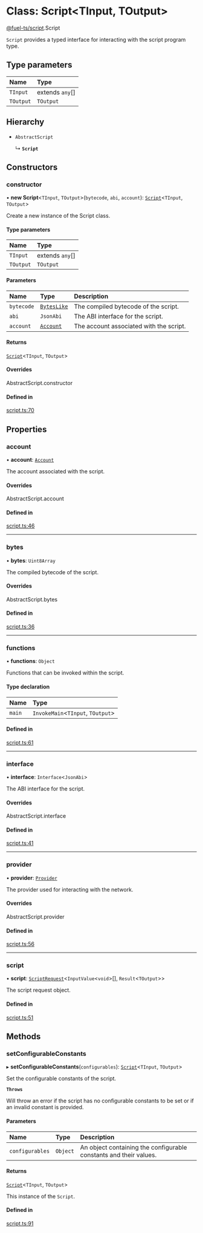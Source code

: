 # Class: Script&lt;TInput, TOutput\>

[@fuel-ts/script](/api/Script/index.md).Script

`Script` provides a typed interface for interacting with the script program type.

## Type parameters

| Name | Type |
| :------ | :------ |
| `TInput` | extends `any`[] |
| `TOutput` | `TOutput` |

## Hierarchy

- `AbstractScript`

  ↳ **`Script`**

## Constructors

### constructor

• **new Script**&lt;`TInput`, `TOutput`\>(`bytecode`, `abi`, `account`): [`Script`](/api/Script/Script.md)&lt;`TInput`, `TOutput`\>

Create a new instance of the Script class.

#### Type parameters

| Name | Type |
| :------ | :------ |
| `TInput` | extends `any`[] |
| `TOutput` | `TOutput` |

#### Parameters

| Name | Type | Description |
| :------ | :------ | :------ |
| `bytecode` | [`BytesLike`](/api/Interfaces/index.md#byteslike) | The compiled bytecode of the script. |
| `abi` | `JsonAbi` | The ABI interface for the script. |
| `account` | [`Account`](/api/Account/Account.md) | The account associated with the script. |

#### Returns

[`Script`](/api/Script/Script.md)&lt;`TInput`, `TOutput`\>

#### Overrides

AbstractScript.constructor

#### Defined in

[script.ts:70](https://github.com/FuelLabs/fuels-ts/blob/719534a2/packages/script/src/script.ts#L70)

## Properties

### account

• **account**: [`Account`](/api/Account/Account.md)

The account associated with the script.

#### Overrides

AbstractScript.account

#### Defined in

[script.ts:46](https://github.com/FuelLabs/fuels-ts/blob/719534a2/packages/script/src/script.ts#L46)

___

### bytes

• **bytes**: `Uint8Array`

The compiled bytecode of the script.

#### Overrides

AbstractScript.bytes

#### Defined in

[script.ts:36](https://github.com/FuelLabs/fuels-ts/blob/719534a2/packages/script/src/script.ts#L36)

___

### functions

• **functions**: `Object`

Functions that can be invoked within the script.

#### Type declaration

| Name | Type |
| :------ | :------ |
| `main` | `InvokeMain`&lt;`TInput`, `TOutput`\> |

#### Defined in

[script.ts:61](https://github.com/FuelLabs/fuels-ts/blob/719534a2/packages/script/src/script.ts#L61)

___

### interface

• **interface**: `Interface`&lt;`JsonAbi`\>

The ABI interface for the script.

#### Overrides

AbstractScript.interface

#### Defined in

[script.ts:41](https://github.com/FuelLabs/fuels-ts/blob/719534a2/packages/script/src/script.ts#L41)

___

### provider

• **provider**: [`Provider`](/api/Account/Provider.md)

The provider used for interacting with the network.

#### Overrides

AbstractScript.provider

#### Defined in

[script.ts:56](https://github.com/FuelLabs/fuels-ts/blob/719534a2/packages/script/src/script.ts#L56)

___

### script

• **script**: [`ScriptRequest`](/api/Program/ScriptRequest.md)&lt;`InputValue`&lt;`void`\>[], `Result`&lt;`TOutput`\>\>

The script request object.

#### Defined in

[script.ts:51](https://github.com/FuelLabs/fuels-ts/blob/719534a2/packages/script/src/script.ts#L51)

## Methods

### setConfigurableConstants

▸ **setConfigurableConstants**(`configurables`): [`Script`](/api/Script/Script.md)&lt;`TInput`, `TOutput`\>

Set the configurable constants of the script.

**`Throws`**

Will throw an error if the script has no configurable constants to be set or if an invalid constant is provided.

#### Parameters

| Name | Type | Description |
| :------ | :------ | :------ |
| `configurables` | `Object` | An object containing the configurable constants and their values. |

#### Returns

[`Script`](/api/Script/Script.md)&lt;`TInput`, `TOutput`\>

This instance of the `Script`.

#### Defined in

[script.ts:91](https://github.com/FuelLabs/fuels-ts/blob/719534a2/packages/script/src/script.ts#L91)
